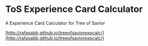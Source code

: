 # ToS Experience Card Calculator
A Experience Card Calculator for Tree of Savior

[http://rafasabb.github.io/treeofsaviorexpcalc/](http://rafasabb.github.io/treeofsaviorexpcalc/)
